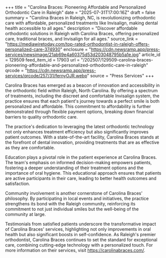 +++
title = "Carolina Braces: Pioneering Affordable and Personalized Orthodontic Care in Raleigh"
date = "2025-07-31T17:00:16Z"
draft = false
summary = "Carolina Braces in Raleigh, NC, is revolutionizing orthodontic care with affordable, personalized treatments like Invisalign, making dental health accessible to all ages."
description = "Discover affordable orthodontic solutions in Raleigh with Carolina Braces, offering personalized care, traditional braces, and Invisalign for all ages."
source_link = "https://mediawiretoday.com/top-rated-orthodontist-in-raleigh-offers-personalized-care-374930"
enclosure = "https://cdn.newsramp.app/press-services/newsimage/21ab69e4a60375d53d203048795b5a1e.jpg"
article_id = 129509
feed_item_id = 17903
url = "/202507/129509-carolina-braces-pioneering-affordable-and-personalized-orthodontic-care-in-raleigh"
qrcode = "https://cdn.newsramp.app/press-services/qrcode/257/31/fernyOJR.webp"
source = "Press Services"
+++

<p>Carolina Braces has emerged as a beacon of innovation and accessibility in the orthodontic field within Raleigh, North Carolina. By offering a spectrum of treatments, including the discreet and comfortable Invisalign system, the practice ensures that each patient's journey towards a perfect smile is both personalized and affordable. This commitment to affordability is further demonstrated through flexible payment options, breaking down financial barriers to quality orthodontic care.</p><p>The practice's dedication to leveraging the latest orthodontic technology not only enhances treatment efficiency but also significantly improves patient outcomes. With a state-of-the-art facility, Carolina Braces stands at the forefront of dental innovation, providing treatments that are as effective as they are comfortable.</p><p>Education plays a pivotal role in the patient experience at Carolina Braces. The team's emphasis on informed decision-making empowers patients, fostering a deeper understanding of their treatment options and the importance of oral hygiene. This educational approach ensures that patients are active participants in their care, leading to better health outcomes and satisfaction.</p><p>Community involvement is another cornerstone of Carolina Braces' philosophy. By participating in local events and initiatives, the practice strengthens its bond with the Raleigh community, reinforcing its commitment to not just individual smiles but the well-being of the community at large.</p><p>Testimonials from satisfied patients underscore the transformative impact of Carolina Braces' services, highlighting not only improvements in oral health but also significant boosts in self-confidence. As Raleigh's premier orthodontist, Carolina Braces continues to set the standard for exceptional care, combining cutting-edge technology with a personalized touch. For more information on their services, visit <a href='https://carolinabraces.com/' rel='nofollow' target='_blank'>https://carolinabraces.com/</a>.</p>
